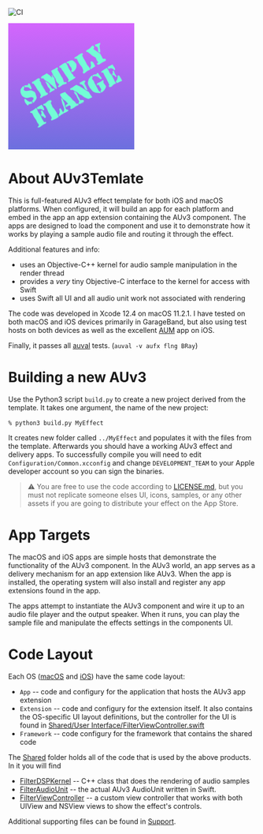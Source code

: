 ![CI](https://github.com/bradhowes/__NAME__/workflows/CI/badge.svg?branch=main)

![](macOS/App/Assets.xcassets/AppIcon.appiconset/256px.png)

# About AUv3Temlate

This is full-featured AUv3 effect template for both iOS and macOS platforms. When configured, it will build an
app for each platform and embed in the app an app extension containing the AUv3 component. The apps are designed
to load the component and use it to demonstrate how it works by playing a sample audio file and routing it
through the effect.

Additional features and info:

* uses an Objective-C++ kernel for audio sample manipulation in the render thread
* provides a *very* tiny Objective-C interface to the kernel for access with Swift
* uses Swift all UI and all audio unit work not associated with rendering

The code was developed in Xcode 12.4 on macOS 11.2.1. I have tested on both macOS and iOS devices primarily in
GarageBand, but also using test hosts on both devices as well as the excellent
[AUM](https://apps.apple.com/us/app/aum-audio-mixer/id1055636344) app on iOS.

Finally, it passes all
[auval](https://developer.apple.com/library/archive/documentation/MusicAudio/Conceptual/AudioUnitProgrammingGuide/AudioUnitDevelopmentFundamentals/AudioUnitDevelopmentFundamentals.html)
tests. (`auval -v aufx flng BRay`)

# Building a new AUv3

Use the Python3 script `build.py` to create a new project derived from the template. It takes one argument, the
name of the new project:

```
% python3 build.py MyEffect
```

It creates new folder called `../MyEffect` and populates it with the files from the template. Afterwards you
should have a working AUv3 effect and delivery apps. To successfully compile you will need to edit
`Configuration/Common.xcconfig` and change `DEVELOPMENT_TEAM` to your Apple developer account so you can sign
the binaries.

> :warning: You are free to use the code according to [LICENSE.md](LICENSE.MD), but you must not replicate
> someone elses UI, icons, samples, or any other assets if you are going to distribute your effect on the App
> Store.

# App Targets

The macOS and iOS apps are simple hosts that demonstrate the functionality of the AUv3 component. In the AUv3 world,
an app serves as a delivery mechanism for an app extension like AUv3. When the app is installed, the operating system will
also install and register any app extensions found in the app.

The apps attempt to instantiate the AUv3 component and wire it up to an audio file player and the output
speaker. When it runs, you can play the sample file and manipulate the effects settings in the components UI.

# Code Layout

Each OS ([macOS](macOS) and [iOS](iOS)) have the same code layout:

* `App` -- code and configury for the application that hosts the AUv3 app extension
* `Extension` -- code and configury for the extension itself. It also contains the OS-specific UI layout
  definitions, but the controller for the UI is found in
  [Shared/User Interface/FilterViewController.swift](Shared/User%20Interface/FilterViewController.swift)
* `Framework` -- code configury for the framework that contains the shared code

The [Shared](Shared) folder holds all of the code that is used by the above products. In it you will find

* [FilterDSPKernel](Shared/Kernel/FilterDSPKernel.h) -- C++ class that does the rendering of audio samples
* [FilterAudioUnit](Shared/FilterAudioUnit.swift) -- the actual AUv3 AudioUnit written in Swift.
* [FilterViewController](Shared/User%20Interface/FilterViewController.swift) -- a custom view controller that
works with both UIView and NSView views to show the effect's controls.

Additional supporting files can be found in [Support](Shared/Support).
